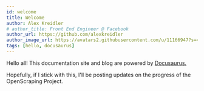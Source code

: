 ```yaml
---
id: welcome
title: Welcome
author: Alex Kreidler
# author_title: Front End Engineer @ Facebook
author_url: https://github.com/alexkreidler
author_image_url: https://avatars2.githubusercontent.com/u/11166947?s=400&v=4
tags: [hello, docusaurus]
---
```


Hello all! This documentation site and blog are powered by [Docusaurus.](https://v2.docusaurus.io/)

Hopefully, if I stick with this, I'll be posting updates on the progress of the OpenScraping Project.